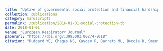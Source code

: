 ```yaml
---
title: "Uptake of governmental social protection and financial hardship during drug-resistant tuberculosis treatment in Rio de Janeiro, Brazil"
collection: publications
category: manuscripts
permalink: /publication/2018-01-01-social-protection-tb
date: 2018-01-01
venue: "European Respiratory Journal"
paperurl: "https://doi.org/13993003.00274-2018"
citation: "Rudgard WE, Chagas NS, Gayoso R, Barreto ML, Boccia D, Smeeth L, Rodrigues LC, Lönnroth K, Williamson E, Maciel ELN (2018) Uptake of governmental social protection and financial hardship during drug-resistant tuberculosis treatment in Rio de Janeiro, Brazil. European Respiratory Journal."
---
```

